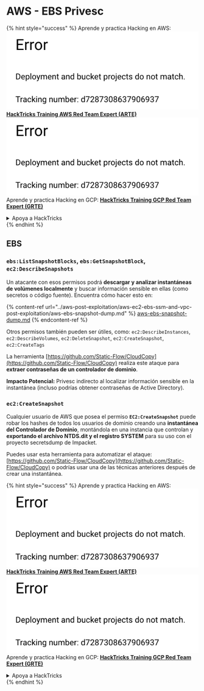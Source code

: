 # AWS - EBS Privesc

{% hint style="success" %}
Aprende y practica Hacking en AWS:<img src="../../../.gitbook/assets/image (1) (1).png" alt="" data-size="line">[**HackTricks Training AWS Red Team Expert (ARTE)**](https://training.hacktricks.xyz/courses/arte)<img src="../../../.gitbook/assets/image (1) (1).png" alt="" data-size="line">\
Aprende y practica Hacking en GCP: <img src="../../../.gitbook/assets/image (2).png" alt="" data-size="line">[**HackTricks Training GCP Red Team Expert (GRTE)**<img src="../../../.gitbook/assets/image (2).png" alt="" data-size="line">](https://training.hacktricks.xyz/courses/grte)

<details>

<summary>Apoya a HackTricks</summary>

* Revisa los [**planes de suscripción**](https://github.com/sponsors/carlospolop)!
* **Únete al** 💬 [**grupo de Discord**](https://discord.gg/hRep4RUj7f) o al [**grupo de telegram**](https://t.me/peass) o **síguenos** en **Twitter** 🐦 [**@hacktricks\_live**](https://twitter.com/hacktricks\_live)**.**
* **Comparte trucos de hacking enviando PRs a los** [**HackTricks**](https://github.com/carlospolop/hacktricks) y [**HackTricks Cloud**](https://github.com/carlospolop/hacktricks-cloud) repos de github.

</details>
{% endhint %}

## EBS

### `ebs:ListSnapshotBlocks`, `ebs:GetSnapshotBlock`, `ec2:DescribeSnapshots`

Un atacante con esos permisos podrá **descargar y analizar instantáneas de volúmenes localmente** y buscar información sensible en ellas (como secretos o código fuente). Encuentra cómo hacer esto en:

{% content-ref url="../aws-post-exploitation/aws-ec2-ebs-ssm-and-vpc-post-exploitation/aws-ebs-snapshot-dump.md" %}
[aws-ebs-snapshot-dump.md](../aws-post-exploitation/aws-ec2-ebs-ssm-and-vpc-post-exploitation/aws-ebs-snapshot-dump.md)
{% endcontent-ref %}

Otros permisos también pueden ser útiles, como: `ec2:DescribeInstances`, `ec2:DescribeVolumes`, `ec2:DeleteSnapshot`, `ec2:CreateSnapshot`, `ec2:CreateTags`

La herramienta [https://github.com/Static-Flow/CloudCopy](https://github.com/Static-Flow/CloudCopy) realiza este ataque para **extraer contraseñas de un controlador de dominio**.

**Impacto Potencial:** Privesc indirecto al localizar información sensible en la instantánea (incluso podrías obtener contraseñas de Active Directory).

### **`ec2:CreateSnapshot`**

Cualquier usuario de AWS que posea el permiso **`EC2:CreateSnapshot`** puede robar los hashes de todos los usuarios de dominio creando una **instantánea del Controlador de Dominio**, montándola en una instancia que controlan y **exportando el archivo NTDS.dit y el registro SYSTEM** para su uso con el proyecto secretsdump de Impacket.

Puedes usar esta herramienta para automatizar el ataque: [https://github.com/Static-Flow/CloudCopy](https://github.com/Static-Flow/CloudCopy) o podrías usar una de las técnicas anteriores después de crear una instantánea.

{% hint style="success" %}
Aprende y practica Hacking en AWS:<img src="../../../.gitbook/assets/image (1) (1).png" alt="" data-size="line">[**HackTricks Training AWS Red Team Expert (ARTE)**](https://training.hacktricks.xyz/courses/arte)<img src="../../../.gitbook/assets/image (1) (1).png" alt="" data-size="line">\
Aprende y practica Hacking en GCP: <img src="../../../.gitbook/assets/image (2).png" alt="" data-size="line">[**HackTricks Training GCP Red Team Expert (GRTE)**<img src="../../../.gitbook/assets/image (2).png" alt="" data-size="line">](https://training.hacktricks.xyz/courses/grte)

<details>

<summary>Apoya a HackTricks</summary>

* Revisa los [**planes de suscripción**](https://github.com/sponsors/carlospolop)!
* **Únete al** 💬 [**grupo de Discord**](https://discord.gg/hRep4RUj7f) o al [**grupo de telegram**](https://t.me/peass) o **síguenos** en **Twitter** 🐦 [**@hacktricks\_live**](https://twitter.com/hacktricks\_live)**.**
* **Comparte trucos de hacking enviando PRs a los** [**HackTricks**](https://github.com/carlospolop/hacktricks) y [**HackTricks Cloud**](https://github.com/carlospolop/hacktricks-cloud) repos de github.

</details>
{% endhint %}

